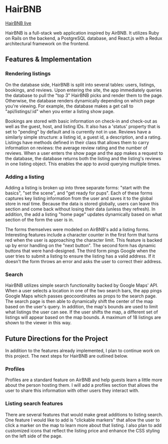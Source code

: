 # HairBNB

[HairBNB live][site]

[site]: http://www.hairbnb.xyz

HairBNB is a full-stack web application inspired by AirBNB.  It utilizes Ruby on Rails on the backend, a PostgreSQL database, and React.js with a Redux architectural framework on the frontend.  

## Features & Implementation

### Rendering listings

  On the database side, HairBNB is split into several tables: users, listings, bookings, and reviews. Upon entering the site, the app immediately queries the database to pull the "top 3" HairBNB picks and render them to the page. Otherwise, the database renders dynamically depending on which page you're viewing. For example, the database makes a get call to  "api/listings/:id" when you enter a listing show page.

  Bookings are stored with basic information on check-in and check-out as well as the guest, host, and listing IDs. It also has a 'status' property that is set to "pending" by default and is currently not in use. Reviews have a similarly simple structure: a listing id, a guest id, a description, and a rating. Listings have methods defined in their class that allows them to carry information on reviews: the average review rating and the number of reviews. When a user enters the show page and the app makes a request to the database, the database returns both the listing and the listing's reviews in one listing object. This enables the app to avoid querying multiple times.

### Adding a listing
  Adding a listing is broken up into three separate forms: "start with the basics", "set the scene", and "get ready for pups". Each of these forms captures key listing information from the user and saves it to the global store in real time. Because the data is stored globally, users can leave this section and come back without losing their data (unless they refresh). In addition, the add a listing "home page" updates dynamically based on what section of the form the user is in.

  The forms themselves were modeled on AirBNB's add a listing forms. Interesting features include a character counter in the first form that turns red when the user is approaching the character limit. This feature is backed up by error handling on the "next button". The second form has dynamic buttons that were hand-designed. The third form pings Google when the user tries to submit a listing to ensure the listing has a valid address. If it doesn't the form throws an error and asks the user to correct their address.

### Search
  HairBNB utilizes simple search functionality backed by Google Maps' API. When a user selects a location in one of the two search bars, the app pings Google Maps which passes geocoordinates as props to the search page. The search page is then able to dynamically shift the center of the map based on the user's query. In addition, the map's bounds are used to limit what listings the user can see. If the user shifts the map, a different set of listings will appear based on the map bounds. A maximum of 18 listings are shown to the viewer in this way.

## Future Directions for the Project
  In addition to the features already implemented, I plan to continue work on this project.  The next steps for HairBNB are outlined below.

### Profiles
  Profiles are a standard feature on AirBNB and help guests learn a little more about the person hosting them. I will add a profiles section that allows the user to share this information with other users they interact with.

### Listing search features
  There are several features that would make great additions to listing search. One feature I would like to add is "clickable markers" that allow the user to click a marker on the map to learn more about that listing. I also plan to add customized icons that reflect the listing price and enhance the CSS styling on the left side of the page.
